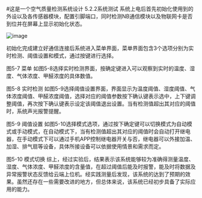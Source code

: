 #这是一个空气质量检测系统设计
5.2.2系统测试
系统上电后首先初始化使用到的外设以及各传感器模块，配置引脚端口，同时检测NB通信模块以及物联网卡是否到位并在屏幕上显示初始化状态。

 ![image](https://github.com/Q3Ci7/-/assets/89730447/02e06956-162c-44f6-9278-d0f60a5876f8)
 
初始化完成建立好通信连接后系统进入菜单界面，菜单界面包含3个选项分别为实时检测、阈值设置和模式，通过按键进行选择。
 
图5-7 菜单
如图5-8选择实时检测界面，按确定键进入可以观察到实时的温度、湿度、气体浓度、甲醛浓度的具体数值。
 
图5-8 实时检测
如图5-9选择阈值设置界面，界面显示为温度阈值、湿度阈值、气体浓度阈值、甲醛浓度阈值，选择对应的阈值参数按下确认键表示选中，上下键调整阈值，再次按下确认键表示设定该阈值退出设置。当有检测值超出其对应的阈值时，系统声光报警提醒。
 
图5-9 阈值设置
如图5-10选择模式选项，通过按下确定键可以切换模式为自动模式或手动模式，在自动模式下，当有检测值超出其对应的阈值时会自动打开继电器，在手动模式下可以通过手机APP控制继电器开关与否，继电器可以外接加温、加湿、排气扇等设备，具体所接设备可以依据使用情景和需求而定。
 
图5-10 模式切换
综上，经过实验后，结果表示该系统能够较为准确得测量温度、湿度、气体浓度、甲醛浓度的含量值，在超过阈值后能及时报警，能及时将数据及异常报警状态反馈给云端上位机。经实践测量后发现，该系统的达到了预期的效果。虽然还存在一些需要改进的地方，但总体来说，该系统已经初步具备了实际应用的能力。
